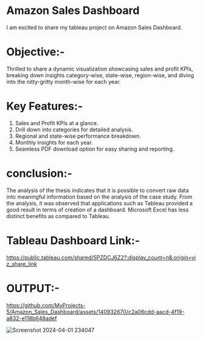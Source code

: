 # Amazon Sales Dashboard
I am excited to share my tableau project on Amazon Sales Dashboard.

# Objective:-      
Thrilled to share a dynamic visualization showcasing sales and profit KPIs, breaking down insights category-wise, state-wise, region-wise, and diving into the nitty-gritty month-wise for each year.

# Key Features:-               
1) Sales and Profit KPIs at a glance.     
2) Drill down into categories for detailed analysis.       
3) Regional and state-wise performance breakdown.      
4) Monthly insights for each year.        
5) Seamless PDF download option for easy sharing and reporting.         

# conclusion:-
The analysis of the thesis indicates that it is possible to convert raw data into
meaningful information based on the analysis of the case study. From the
analysis, it was observed that applications such as Tableau provided a good
result in terms of creation of a dashboard. Microsoft Excel has less distinct
benefits as compared to Tableau.            

# Tableau Dashboard Link:-
https://public.tableau.com/shared/5PZDCJ6Z2?:display_count=n&:origin=viz_share_link

# OUTPUT:-


https://github.com/MyProjects-5/Amazon_Sales_Dashboard/assets/140932670/c2a06cdd-aacd-4f19-a832-e118b648adef

![Screenshot 2024-04-01 234047](https://github.com/MyProjects-5/Amazon_Sales_Dashboard/assets/140932670/b8af6b43-5a30-4cae-a21a-6993da6eded2)


